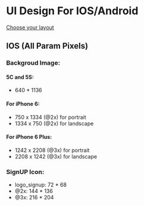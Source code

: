 # UI Design For IOS/Android

[Choose your layout](https://docs.nativescript.org/angular/ui/components.html#image)

## IOS (All Param Pixels)

### Backgroud Image:

#### 5C and 5S:
- 640 * 1136

#### For iPhone 6:
- 750 x 1334 (@2x) for portrait
- 1334 x 750 (@2x) for landscape

#### For iPhone 6 Plus:
- 1242 x 2208 (@3x) for portrait
- 2208 x 1242 (@3x) for landscape


### SignUP Icon:
- logo_signup: 72 * 68
- @2x: 144 * 136
- @3x: 216 * 204